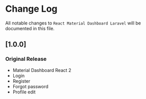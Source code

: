 # Change Log
All notable changes to `React Material Dashboard Laravel` will be documented in this file.

## [1.0.0]
### Original Release
- Material Dashboard React 2
- Login
- Register
- Forgot password
- Profile edit
